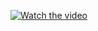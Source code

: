 [![Watch the video](https://i.imgur.com/vKb2F1B.png)](https://github.com/Rajasekhar22/M2_Monitoring_Temperature_And_Controlling_Motor/blob/main/6_Output/2022-04-23-13-59-16.mp4)
